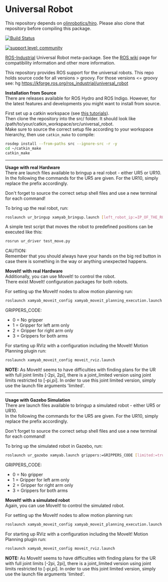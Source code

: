 # Universal Robot

This repository depends on [olinrobotics/hiro](https://github.com/olinrobotics/hiro). Please also clone that repository before compiling this package.

[![Build Status](http://build.ros.org/job/Kdev__universal_robot__ubuntu_xenial_amd64/badge/icon)](http://build.ros.org/job/Kdev__universal_robot__ubuntu_xenial_amd64)

[![support level: community](https://img.shields.io/badge/support%20level-community-lightgray.png)](http://rosindustrial.org/news/2016/10/7/better-supporting-a-growing-ros-industrial-software-platform)

[ROS-Industrial](http://wiki.ros.org/Industrial) Universal Robot meta-package. See the [ROS wiki](http://wiki.ros.org/universal_robot) page for compatibility information and other more information.

This repository provides ROS support for the universal robots.  This repo holds source code for all versions > groovy.  For those versions <= groovy see: hg https://kforge.ros.org/ros_industrial/universal_robot


__Installation from Source__  
There are releases available for ROS Hydro and ROS Indigo. However, for the latest features and developments you might want to install from source.

First set up a catkin workspace (see [this tutorials](http://wiki.ros.org/catkin/Tutorials)).  
Then clone the repository into the src/ folder. It should look like /path/to/your/catkin_workspace/src/universal_robot.  
Make sure to source the correct setup file according to your workspace hierarchy, then use ```catkin_make``` to compile:

```bash
rosdep install --from-paths src --ignore-src -r -y
cd ~/catkin_make
catkin_make
```

---

__Usage with real Hardware__  
There are launch files available to bringup a real robot - either UR5 or UR10.  
In the following the commands for the UR5 are given. For the UR10, simply replace the prefix accordingly.

Don't forget to source the correct setup shell files and use a new terminal for each command!   

To bring up the real robot, run:

```bash
roslaunch ur_bringup xamyab_bringup.launch [left_robot_ip:=IP_OF_THE_ROBOT] [left_reverse_port:=REVERSE_PORT] [right_robot_ip:=IP_OF_THE_ROBOT] [right_reverse_port:=REVERSE_PORT] [limited:=true]
```

A simple test script that moves the robot to predefined positions can be executed like this:

```bash
rosrun ur_driver test_move.py
```


CAUTION:  
Remember that you should always have your hands on the big red button in case there is something in the way or anything unexpected happens.


__MoveIt! with real Hardware__  
Additionally, you can use MoveIt! to control the robot.  
There exist MoveIt! configuration packages for both robots.  

For setting up the MoveIt! nodes to allow motion planning run:

```bash
roslaunch xamyab_moveit_config xamyab_moveit_planning_execution.launch grippers:=GRIPPERS_CODE [limited:=true]
```

GRIPPERS_CODE:
- 0 = No gripper
- 1 = Gripper for left arm only
- 2 = Gripper for right arm only
- 3 = Grippers for both arms

For starting up RViz with a configuration including the MoveIt! Motion Planning plugin run:

```bash
roslaunch xamyab_moveit_config moveit_rviz.launch
```


**NOTE:**
As MoveIt! seems to have difficulties with finding plans for the UR with full joint limits [-2pi, 2pi], there is a joint_limited version using joint limits restricted to [-pi,pi]. In order to use this joint limited version, simply use the launch file arguments 'limited'.


---

__Usage with Gazebo Simulation__  
There are launch files available to bringup a simulated robot - either UR5 or UR10.  
In the following the commands for the UR5 are given. For the UR10, simply replace the prefix accordingly.

Don't forget to source the correct setup shell files and use a new terminal for each command!   

To bring up the simulated robot in Gazebo, run:

```bash
roslaunch ur_gazebo xamyab.launch grippers:=GRIPPERS_CODE [limited:=true]
```

GRIPPERS_CODE:
- 0 = No gripper
- 1 = Gripper for left arm only
- 2 = Gripper for right arm only
- 3 = Grippers for both arms

__MoveIt! with a simulated robot__  
Again, you can use MoveIt! to control the simulated robot.  

For setting up the MoveIt! nodes to allow motion planning run:

```bash
roslaunch xamyab_moveit_config xamyab_moveit_planning_execution.launch grippers:=GRIPPERS_CODE [limited:=true]
```

For starting up RViz with a configuration including the MoveIt! Motion Planning plugin run:

```bash
roslaunch xamyab_moveit_config moveit_rviz.launch
```


**NOTE:** 
As MoveIt! seems to have difficulties with finding plans for the UR with full joint limits [-2pi, 2pi], there is a joint_limited version using joint limits restricted to [-pi,pi]. In order to use this joint limited version, simply use the launch file arguments 'limited'. 

